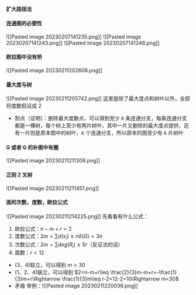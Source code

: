 ####  扩大路径法

#### 连通图的必要性
![[Pasted image 20230207141235.png]]
![[Pasted image 20230207141243.png]]
![[Pasted image 20230207141246.png]]

#### 欧拉图中没有桥
![[Pasted image 20230211202608.png]]

#### 最大度与树
![[Pasted image 20230211205742.png]]
这里是除了最大度点和树叶以外，全部将度数假设成 2
- 割点（证明）：删除最大度数点，可以得到至少 $k$ 条连通分支，每条连通分支都是一棵树，每个树上至少有两片树叶，其中一片又删除的最大度点提供，还有一片则是原本图中的树叶，$k$ 个连通分支，所以原本的图至少有 $k$ 片树叶

#### G 或者 G 的补图中有圈
![[Pasted image 20230211211308.png]]

#### 正则 2 叉树
![[Pasted image 20230211211451.png]]

#### 面的次数，度数，欧拉公式
![[Pasted image 20230211214225.png]]
先看看有什么公式：
1. 欧拉公式：$n-m+r=2$
2. 度数公式：$2m=\sum d(v_{i})\geq n\delta(G)=3n$
3. 次数公式：$2m=\sum deg(R_{i})\geq 5r$（反证法的话）
4. 面数：$r<12$
- (3、4)联立，可以得到 $m>30$
- (1、2、4)联立，可以得到 $2=n-m+r\leq \frac{2}{3}m-m+r=-\frac{1}{3}m+r\Rightarrow \frac{1}{3}m\leq r-2<12-2=10\Rightarrow m<30$
- 矛盾
举例：![[Pasted image 20230211220036.png]]









